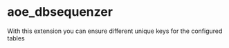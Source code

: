 # aoe_dbsequenzer
With this extension you can ensure different unique keys for the configured tables
